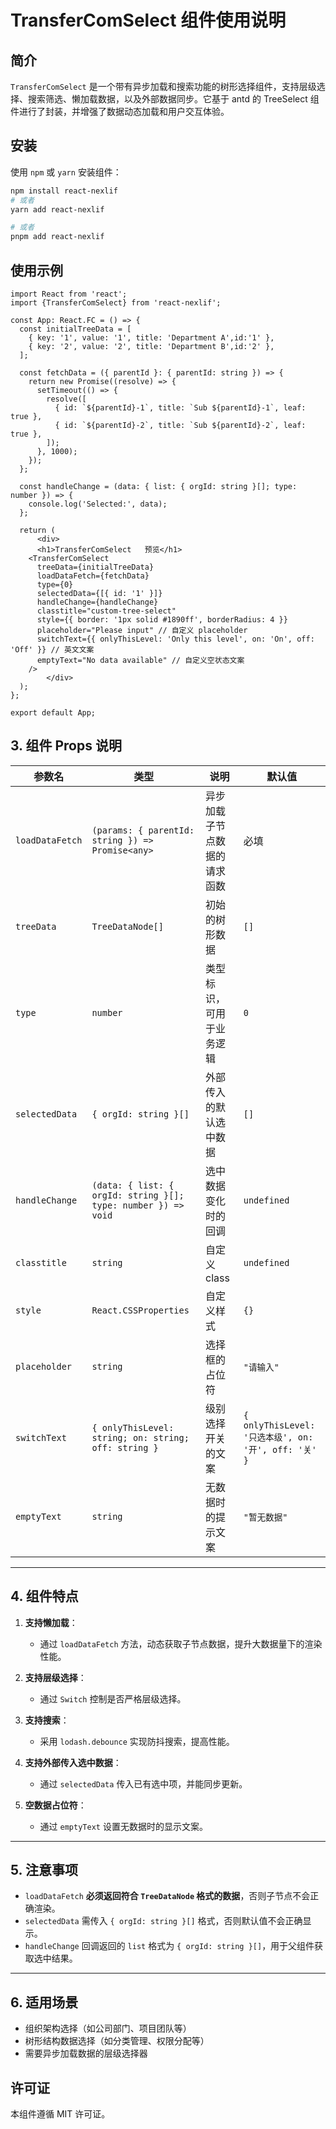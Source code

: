 # TransferComSelect 组件使用说明

## 简介

`TransferComSelect` 是一个带有异步加载和搜索功能的树形选择组件，支持层级选择、搜索筛选、懒加载数据，以及外部数据同步。它基于 antd 的 TreeSelect 组件进行了封装，并增强了数据动态加载和用户交互体验。

## 安装

使用 `npm` 或 `yarn` 安装组件：

```sh
npm install react-nexlif
# 或者
yarn add react-nexlif

# 或者
pnpm add react-nexlif
```

## 使用示例

```tsx
import React from 'react';
import {TransferComSelect} from 'react-nexlif';

const App: React.FC = () => {
  const initialTreeData = [
    { key: '1', value: '1', title: 'Department A',id:'1' },
    { key: '2', value: '2', title: 'Department B',id:'2' },
  ];

  const fetchData = ({ parentId }: { parentId: string }) => {
    return new Promise((resolve) => {
      setTimeout(() => {
        resolve([
          { id: `${parentId}-1`, title: `Sub ${parentId}-1`, leaf: true },
          { id: `${parentId}-2`, title: `Sub ${parentId}-2`, leaf: true },
        ]);
      }, 1000);
    });
  };

  const handleChange = (data: { list: { orgId: string }[]; type: number }) => {
    console.log('Selected:', data);
  };

  return (
      <div>
      <h1>TransferComSelect   预览</h1>
    <TransferComSelect
      treeData={initialTreeData}
      loadDataFetch={fetchData}
      type={0}
      selectedData={[{ id: '1' }]}
      handleChange={handleChange}
      classtitle="custom-tree-select"
      style={{ border: '1px solid #1890ff', borderRadius: 4 }}
      placeholder="Please input" // 自定义 placeholder
      switchText={{ onlyThisLevel: 'Only this level', on: 'On', off: 'Off' }} // 英文文案
      emptyText="No data available" // 自定义空状态文案
    />
        </div>
  );
};

export default App;
```

## 3. 组件 Props 说明  

| 参数名          | 类型                                      | 说明                                       | 默认值 |
|---------------|---------------------------------|--------------------------------|------|
| `loadDataFetch` | `(params: { parentId: string }) => Promise<any>` | 异步加载子节点数据的请求函数 | 必填 |
| `treeData`      | `TreeDataNode[]` | 初始的树形数据 | `[]` |
| `type`          | `number` | 类型标识，可用于业务逻辑 | `0` |
| `selectedData`  | `{ orgId: string }[]` | 外部传入的默认选中数据 | `[]` |
| `handleChange`  | `(data: { list: { orgId: string }[]; type: number }) => void` | 选中数据变化时的回调 | `undefined` |
| `classtitle`     | `string` | 自定义 class | `undefined` |
| `style`         | `React.CSSProperties` | 自定义样式 | `{}` |
| `placeholder`   | `string` | 选择框的占位符 | `"请输入"` |
| `switchText`    | `{ onlyThisLevel: string; on: string; off: string }` | 级别选择开关的文案 | `{ onlyThisLevel: '只选本级', on: '开', off: '关' }` |
| `emptyText`     | `string` | 无数据时的提示文案 | `"暂无数据"` |

---

## 4. 组件特点  

1. **支持懒加载**：  
   - 通过 `loadDataFetch` 方法，动态获取子节点数据，提升大数据量下的渲染性能。

2. **支持层级选择**：  
   - 通过 `Switch` 控制是否严格层级选择。

3. **支持搜索**：  
   - 采用 `lodash.debounce` 实现防抖搜索，提高性能。

4. **支持外部传入选中数据**：  
   - 通过 `selectedData` 传入已有选中项，并能同步更新。

5. **空数据占位符**：  
   - 通过 `emptyText` 设置无数据时的显示文案。

---

## 5. 注意事项  

- `loadDataFetch` **必须返回符合 `TreeDataNode` 格式的数据**，否则子节点不会正确渲染。  
- `selectedData` 需传入 `{ orgId: string }[]` 格式，否则默认值不会正确显示。  
- `handleChange` 回调返回的 `list` 格式为 `{ orgId: string }[]`，用于父组件获取选中结果。  

---

## 6. 适用场景  

- 组织架构选择（如公司部门、项目团队等）  
- 树形结构数据选择（如分类管理、权限分配等）  
- 需要异步加载数据的层级选择器  

## 许可证

本组件遵循 MIT 许可证。

```
